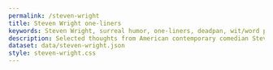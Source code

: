 ```yaml
---
permalink: /steven-wright
title: Steven Wright one-liners
keywords: Steven Wright, surreal humor, one-liners, deadpan, wit/word play, observational comedy, Musical comedy, Anti-humor
description: Selected thoughts from American contemporary comedian Steven Wright—the surrealist master of deadpan one-liners.
dataset: data/steven-wright.json
style: steven-wright.css
---
```

